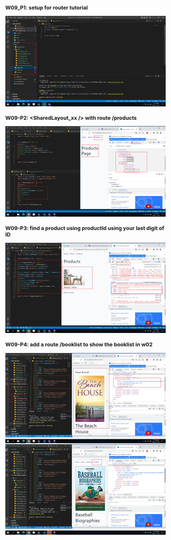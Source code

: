 ### W09_P1: setup for router tutorial

![](w09-p1.png)

### W09-P2: <SharedLayout_xx /> with route /products

![](w09-p2.png)

### W09-P3: find a product using productId using your last digit of ID

![](w09-p3.png)

### W09-P4: add a route /booklist to show the booklist in w02

![](w09-p4.png)
![](w09-p41.png)
